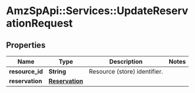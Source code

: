 # AmzSpApi::Services::UpdateReservationRequest

## Properties
Name | Type | Description | Notes
------------ | ------------- | ------------- | -------------
**resource_id** | **String** | Resource (store) identifier. | 
**reservation** | [**Reservation**](Reservation.md) |  | 

